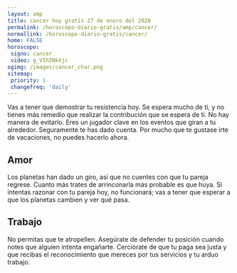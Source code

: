 ```yaml
---
layout: amp
title: cancer hoy gratis 27 de enero del 2020 
permalink: /horoscopo-diario-gratis/amp/cancer/
normallink: /horoscopo-diario-gratis/cancer/
home: FALSE
horoscopo:
 signo: cancer
 video: g_VIh3NkXjc
ogimg: /images/cancer_char.png
sitemap:
 priority: 1
 changefreq: 'daily'
---
```



Vas a tener que demostrar tu resistencia hoy. Se espera mucho de ti, y no tienes más remedio que realizar la contribución que se espera de ti. No hay manera de evitarlo. Eres un jugador clave en los eventos que giran a tu alrededor. Seguramente te has dado cuenta. Por mucho que te gustase irte de vacaciones, no puedes hacerlo ahora.

## Amor

Los planetas han dado un giro, así que no cuentes con que tu pareja regrese. Cuanto más trates de arrinconarla más probable es que huya. Si intentas razonar con tu pareja hoy, no funcionará; vas a tener que esperar a que los planetas cambien y ver qué pasa.

## Trabajo

No permitas que te atropellen. Asegúrate de defender tu posición cuando notes que alguien intenta engañarte. Cerciórate de que tu paga sea justa y que recibas el reconocimiento que mereces por tus servicios y tu arduo trabajo.